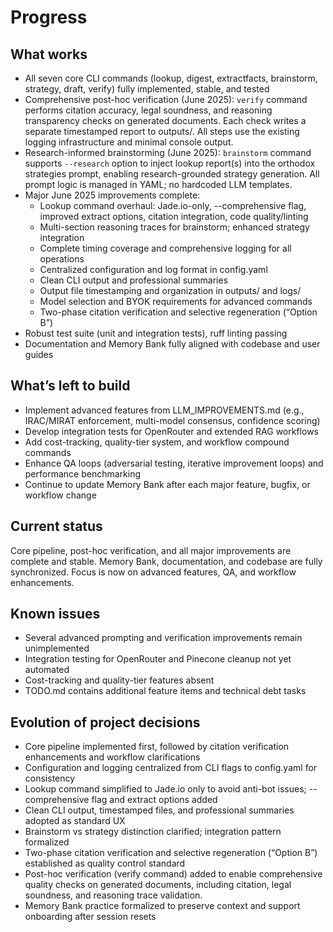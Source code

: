 # Progress

## What works
- All seven core CLI commands (lookup, digest, extractfacts, brainstorm, strategy, draft, verify) fully implemented, stable, and tested
- Comprehensive post-hoc verification (June 2025): `verify` command performs citation accuracy, legal soundness, and reasoning transparency checks on generated documents. Each check writes a separate timestamped report to outputs/. All steps use the existing logging infrastructure and minimal console output.
- Research-informed brainstorming (June 2025): `brainstorm` command supports `--research` option to inject lookup report(s) into the orthodox strategies prompt, enabling research-grounded strategy generation. All prompt logic is managed in YAML; no hardcoded LLM templates.
- Major June 2025 improvements complete:
  - Lookup command overhaul: Jade.io-only, --comprehensive flag, improved extract options, citation integration, code quality/linting
  - Multi-section reasoning traces for brainstorm; enhanced strategy integration
  - Complete timing coverage and comprehensive logging for all operations
  - Centralized configuration and log format in config.yaml
  - Clean CLI output and professional summaries
  - Output file timestamping and organization in outputs/ and logs/
  - Model selection and BYOK requirements for advanced commands
  - Two-phase citation verification and selective regeneration (“Option B”)
- Robust test suite (unit and integration tests), ruff linting passing
- Documentation and Memory Bank fully aligned with codebase and user guides

## What’s left to build
- Implement advanced features from LLM_IMPROVEMENTS.md (e.g., IRAC/MIRAT enforcement, multi-model consensus, confidence scoring)
- Develop integration tests for OpenRouter and extended RAG workflows
- Add cost-tracking, quality-tier system, and workflow compound commands
- Enhance QA loops (adversarial testing, iterative improvement loops) and performance benchmarking
- Continue to update Memory Bank after each major feature, bugfix, or workflow change

## Current status
Core pipeline, post-hoc verification, and all major improvements are complete and stable. Memory Bank, documentation, and codebase are fully synchronized. Focus is now on advanced features, QA, and workflow enhancements.

## Known issues
- Several advanced prompting and verification improvements remain unimplemented
- Integration testing for OpenRouter and Pinecone cleanup not yet automated
- Cost-tracking and quality-tier features absent
- TODO.md contains additional feature items and technical debt tasks

## Evolution of project decisions
- Core pipeline implemented first, followed by citation verification enhancements and workflow clarifications
- Configuration and logging centralized from CLI flags to config.yaml for consistency
- Lookup command simplified to Jade.io only to avoid anti-bot issues; --comprehensive flag and extract options added
- Clean CLI output, timestamped files, and professional summaries adopted as standard UX
- Brainstorm vs strategy distinction clarified; integration pattern formalized
- Two-phase citation verification and selective regeneration (“Option B”) established as quality control standard
- Post-hoc verification (verify command) added to enable comprehensive quality checks on generated documents, including citation, legal soundness, and reasoning trace validation.
- Memory Bank practice formalized to preserve context and support onboarding after session resets
